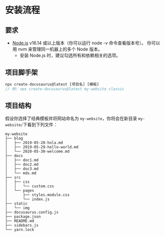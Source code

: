 # 安装流程

## 要求

* [Node.js](https://nodejs.org/en/download) v16.14 或以上版本（你可以运行 node -v 命令查看版本号）。 你可以用 nvm 来管理同一机器上的多个 Node 版本。
    - 安装 Node.js 时，建议勾选所有和依赖相关的选项。


## 项目脚手架

```js
npx create-docusaurus@latest [项目名] [模板]
// 例: npx create-docusaurus@latest my-website classic 
```

## 项目结构
假设你选择了经典模板并将网站命名为 `my-website`，你将会在新目录 `my-website/`下看到下列文件：
```
my-website
├── blog
│   ├── 2019-05-28-hola.md
│   ├── 2019-05-29-hello-world.md
│   └── 2020-05-30-welcome.md
├── docs
│   ├── doc1.md
│   ├── doc2.md
│   ├── doc3.md
│   └── mdx.md
├── src
│   ├── css
│   │   └── custom.css
│   └── pages
│       ├── styles.module.css
│       └── index.js
├── static
│   └── img
├── docusaurus.config.js
├── package.json
├── README.md
├── sidebars.js
└── yarn.lock
```